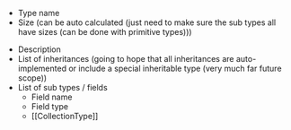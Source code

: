 * Type name
* Size (can be auto calculated (just need to make sure the sub types all have sizes (can be done with primitive types)))
- Description
- List of inheritances (going to hope that all inheritances are auto-implemented or include a special inheritable type (very much far future scope))
- List of sub types / fields
	- Field name
	- Field type
	- [[CollectionType]]